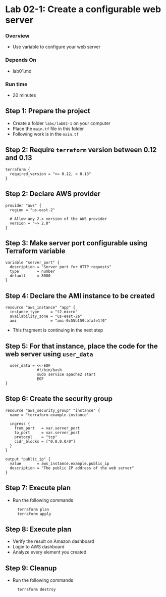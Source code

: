 # Lab 02-1: Create a configurable web server

### Overview
* Use variable to configure your web server

### Depends On
* lab01.md

### Run time
* 20 minutes

## Step 1: Prepare the project

* Create a folder `labs/lab02-1` on your computer
* Place the `main.tf` file in this folder
* Following work is in the `main.tf`

## Step 2: Require `terraform` version between 0.12 and 0.13

    terraform {
      required_version = ">= 0.12, < 0.13"
    }
    
## Step 2: Declare AWS provider

    provider "aws" {
      region = "us-east-2"
    
      # Allow any 2.x version of the AWS provider
      version = "~> 2.0"
    }

## Step 3: Make server port configurable using Terraform variable
    
    variable "server_port" {
      description = "Server port for HTTP requests"
      type        = number
      default     = 8080
    }
    
## Step 4: Declare the AMI instance to be created
 
    resource "aws_instance" "app" {
      instance_type     = "t2.micro"
      availability_zone = "us-east-2a"
      ami               = "ami-0c55b159cbfafe1f0"

* This fragment is continuing in the next step

## Step 5: For that instance, place the code for the web server using `user_data`
      user_data = <<-EOF
                  #!/bin/bash
                  sudo service apache2 start
                  EOF
    } 
    
## Step 6: Create the security group
    
    resource "aws_security_group" "instance" {
      name = "terraform-example-instance"
    
      ingress {
        from_port   = var.server_port
        to_port     = var.server_port
        protocol    = "tcp"
        cidr_blocks = ["0.0.0.0/0"]
      }
    }

    output "public_ip" {
      value       = aws_instance.example.public_ip
      description = "The public IP address of the web server"
    }
    
## Step 7: Execute plan

* Run the following commands
    
        terraform plan
        terraform apply    
      
## Step 8: Execute plan      
* Verify the result on Amazon dashboard
* Login to AWS dashboard
* Analyze every element you created
        
## Step 9: Cleanup
* Run the following commands

        terraform destroy    